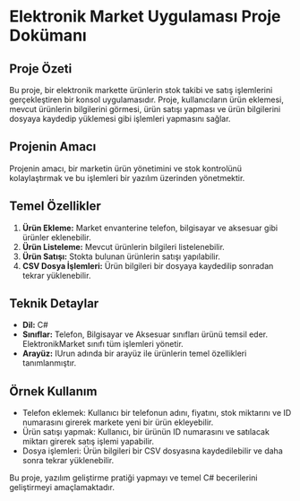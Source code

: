 # Elektronik Market Uygulaması Proje Dokümanı

## Proje Özeti
Bu proje, bir elektronik markette ürünlerin stok takibi ve satış işlemlerini gerçekleştiren bir konsol uygulamasıdır. Proje, kullanıcıların ürün eklemesi, mevcut ürünlerin bilgilerini görmesi, ürün satışı yapması ve ürün bilgilerini dosyaya kaydedip yüklemesi gibi işlemleri yapmasını sağlar.

## Projenin Amacı
Projenin amacı, bir marketin ürün yönetimini ve stok kontrolünü kolaylaştırmak ve bu işlemleri bir yazılım üzerinden yönetmektir.

## Temel Özellikler
1. **Ürün Ekleme:** Market envanterine telefon, bilgisayar ve aksesuar gibi ürünler eklenebilir.
2. **Ürün Listeleme:** Mevcut ürünlerin bilgileri listelenebilir.
3. **Ürün Satışı:** Stokta bulunan ürünlerin satışı yapılabilir.
4. **CSV Dosya İşlemleri:** Ürün bilgileri bir dosyaya kaydedilip sonradan tekrar yüklenebilir.

## Teknik Detaylar
- **Dil:** C#
- **Sınıflar:** Telefon, Bilgisayar ve Aksesuar sınıfları ürünü temsil eder. ElektronikMarket sınıfı tüm işlemleri yönetir.
- **Arayüz:** IUrun adında bir arayüz ile ürünlerin temel özellikleri tanımlanmıştır.

## Örnek Kullanım
- Telefon eklemek: Kullanıcı bir telefonun adını, fiyatını, stok miktarını ve ID numarasını girerek markete yeni bir ürün ekleyebilir.
- Ürün satışı yapmak: Kullanıcı, bir ürünün ID numarasını ve satılacak miktarı girerek satış işlemi yapabilir.
- Dosya işlemleri: Ürün bilgileri bir CSV dosyasına kaydedilebilir ve daha sonra tekrar yüklenebilir.

Bu proje, yazılım geliştirme pratiği yapmayı ve temel C# becerilerini geliştirmeyi amaçlamaktadır.

